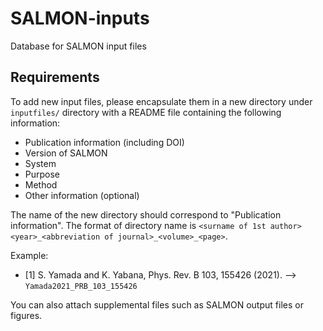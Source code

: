 # SALMON-inputs
Database for SALMON input files

## Requirements
To add new input files, please encapsulate them in a new directory under `inputfiles/` directory with a README file containing the following information:

- Publication information (including DOI)
- Version of SALMON
- System
- Purpose
- Method
- Other information (optional)

The name of the new directory should correspond to "Publication information". The format of directory name is `<surname of 1st author><year>_<abbreviation of journal>_<volume>_<page>`.

Example:   
* [1] S. Yamada and K. Yabana, Phys. Rev. B 103, 155426 (2021). --> `Yamada2021_PRB_103_155426`

You can also attach supplemental files such as SALMON output files or figures.
